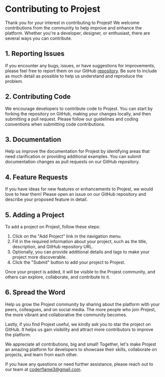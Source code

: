 # Contributing to Projest

Thank you for your interest in contributing to Projest! We welcome contributions from the community to help improve and enhance the platform. Whether you're a developer, designer, or enthusiast, there are several ways you can contribute.

## 1. Reporting Issues

If you encounter any bugs, issues, or have suggestions for improvements, please feel free to report them on our GitHub [repository](https://github.com/Frenziecodes/Projest). Be sure to include as much detail as possible to help us understand and reproduce the problem.

## 2. Contributing Code

We encourage developers to contribute code to Projest. You can start by forking the repository on GitHub, making your changes locally, and then submitting a pull request. Please follow our guidelines and coding conventions when submitting code contributions.

## 3. Documentation

Help us improve the documentation for Projest by identifying areas that need clarification or providing additional examples. You can submit documentation changes as pull requests on our GitHub repository.

## 4. Feature Requests

If you have ideas for new features or enhancements to Projest, we would love to hear them! Please open an issue on our GitHub repository and describe your proposed feature in detail.

## 5. Adding a Project

To add a project on Projest, follow these steps:

1. Click on the "Add Project" link in the navigation menu.
2. Fill in the required information about your project, such as the title, description, and GitHub repository URL.
3. Optionally, you can provide additional details and tags to make your project more discoverable.
4. Click the "Submit" button to add your project to Projest.

Once your project is added, it will be visible to the Projest community, and others can explore, collaborate, and contribute to it.

## 6. Spread the Word

Help us grow the Projest community by sharing about the platform with your peers, colleagues, and on social media. The more people who join Projest, the more vibrant and collaborative the community becomes.

Lastly, if you find Projest useful, we kindly ask you to star the project on GitHub. It helps us gain visibility and attract more contributors to improve the platform.

We appreciate all contributions, big and small! Together, let's make Projest an amazing platform for developers to showcase their skills, collaborate on projects, and learn from each other.

If you have any questions or need further assistance, please reach out to our team at coderflame3@gmail.com.

